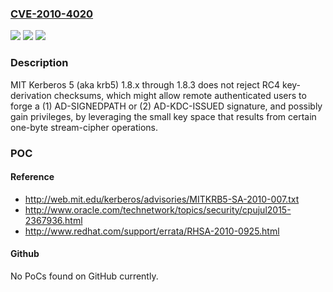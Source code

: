 ### [CVE-2010-4020](https://cve.mitre.org/cgi-bin/cvename.cgi?name=CVE-2010-4020)
![](https://img.shields.io/static/v1?label=Product&message=n%2Fa&color=blue)
![](https://img.shields.io/static/v1?label=Version&message=n%2Fa&color=blue)
![](https://img.shields.io/static/v1?label=Vulnerability&message=n%2Fa&color=brighgreen)

### Description

MIT Kerberos 5 (aka krb5) 1.8.x through 1.8.3 does not reject RC4 key-derivation checksums, which might allow remote authenticated users to forge a (1) AD-SIGNEDPATH or (2) AD-KDC-ISSUED signature, and possibly gain privileges, by leveraging the small key space that results from certain one-byte stream-cipher operations.

### POC

#### Reference
- http://web.mit.edu/kerberos/advisories/MITKRB5-SA-2010-007.txt
- http://www.oracle.com/technetwork/topics/security/cpujul2015-2367936.html
- http://www.redhat.com/support/errata/RHSA-2010-0925.html

#### Github
No PoCs found on GitHub currently.


